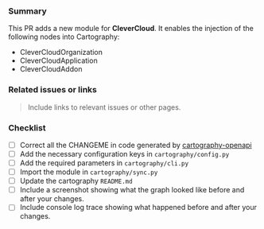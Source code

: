 ### Summary

This PR adds a new module for **CleverCloud**. It enables the injection of the following nodes into Cartography:
- CleverCloudOrganization
- CleverCloudApplication
- CleverCloudAddon


### Related issues or links
> Include links to relevant issues or other pages.


### Checklist
- [ ] Correct all the CHANGEME in code generated by [cartography-openapi](https://github.com/jychp/cartography-openapi)
- [ ] Add the necessary configuration keys in `cartography/config.py`
- [ ] Add the required parameters in `cartography/cli.py`
- [ ] Import the module in `cartography/sync.py`
- [ ] Update the cartography `README.md`
- [ ] Include a screenshot showing what the graph looked like before and after your changes.
- [ ] Include console log trace showing what happened before and after your changes.